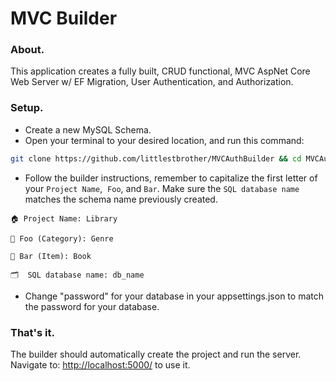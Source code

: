 # MVC Builder

### About.

This application creates a fully built, CRUD functional, MVC AspNet Core Web Server w/ EF Migration, User Authentication, and Authorization. 

### Setup.

- Create a new MySQL Schema.
- Open your terminal to your desired location, and run this command:

```bash
git clone https://github.com/littlestbrother/MVCAuthBuilder && cd MVCAuthBuilder && rm -rf .git && chmod +x build.sh && ./build.sh
```

- Follow the builder instructions, remember to capitalize the first letter of your `Project Name`,&nbsp; `Foo`,&nbsp;and `Bar`. Make sure the `SQL database name` matches the schema name previously created.

```
🏠 Project Name: Library

👤 Foo (Category): Genre

👥 Bar (Item): Book

🗂  SQL database name: db_name
```
- Change "password" for your database in your appsettings.json to match the password for your database. 

### That's it.

The builder should automatically create the project and run the server. Navigate to: [http://localhost:5000/](http://localhost:5000/) to use it.
